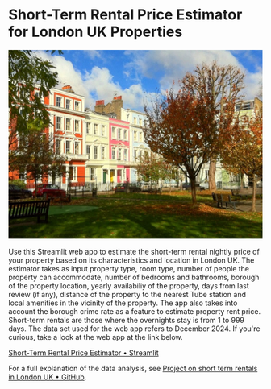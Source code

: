 # Short-Term Rental Price Estimator for London UK Properties

![](london-properties.jpg "london-properties.jpg")

Use this Streamlit web app to estimate the short-term rental nightly price of your property based on its characteristics and location in London UK. The estimator takes as input property type, room type, number of people the property can accommodate, number of bedrooms and bathrooms, borough of the property location, yearly availabiliy of the property, days from last review (if any), distance of the property to the nearest Tube station and local amenities in the vicinity of the property. The app also takes into account the borough crime rate as a feature to estimate property rent price. Short-term rentals are those where the overnights stay is from 1 to 999 days. The data set used for the web app refers to December 2024. If you're curious, take a look at the web app at the link below.

[Short-Term Rental Price Estimator &bull; Streamlit](https://rental-pricing-app.streamlit.app/ "https://rental-pricing-app.streamlit.app/")

For a full explanation of the data analysis, see [Project on short term rentals in London UK &bull; GitHub](https://github.com/capac/short-term-rents-in-london "https://github.com/capac/short-term-rents-in-london").
